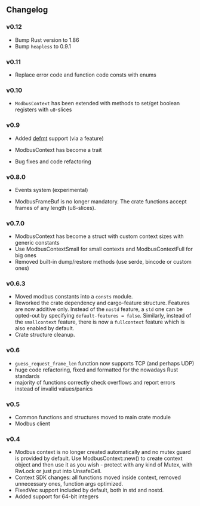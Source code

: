 ## Changelog

### v0.12

* Bump Rust version to 1.86
* Bump `heapless` to 0.9.1

### v0.11

* Replace error code and function code consts with enums

### v0.10

* `ModbusContext` has been extended with methods to set/get boolean registers
  with `u8`-slices

### v0.9

* Added [defmt](https://crates.io/crates/defmt) support (via a feature)

* ModbusContext has become a trait

* Bug fixes and code refactoring

### v0.8.0

* Events system (experimental)

* ModbusFrameBuf is no longer mandatory. The crate functions accept frames of
  any length (u8-slices).

### v0.7.0

* ModbusContext has become a struct with custom context sizes with generic
  constants
* Use ModbusContextSmall for small contexts and ModbusContextFull for big ones
* Removed built-in dump/restore methods (use serde, bincode or custom ones)

### v0.6.3

* Moved modbus constants into a `consts` module.
* Reworked the crate dependency and cargo-feature structure. Features are now
  additive only. Instead of the `nostd` feature, a `std` one can be opted-out
  by specifying `default-features = false`. Similarly, instead of the
  `smallcontext` feature, there is now a `fullcontext` feature which is also
  enabled by default.
* Crate structure cleanup.

### v0.6

* `guess_request_frame_len` function now supports TCP (and perhaps UDP)
* huge code refactoring, fixed and formatted for the nowadays Rust standards
* majority of functions correctly check overflows and report errors instead of
  invalid values/panics

### v0.5

* Common functions and structures moved to main crate module
* Modbus client

### v0.4

* Modbus context is no longer created automatically and no mutex guard is
  provided by default. Use ModbusContext::new() to create context object and
  then use it as you wish - protect with any kind of Mutex, with RwLock or just
  put into UnsafeCell.
* Context SDK changes: all functions moved inside context, removed unnecessary
  ones, function args optimized.
* FixedVec support included by default, both in std and nostd.
* Added support for 64-bit integers
